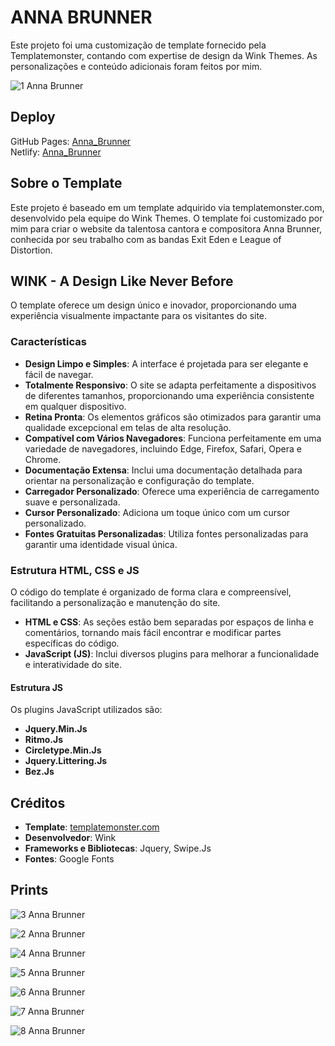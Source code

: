 # ANNA BRUNNER

Este projeto foi uma customização de template fornecido pela Templatemonster, contando com expertise de design da Wink Themes. As personalizações e conteúdo adicionais foram feitos por mim.

![1 Anna Brunner](https://github.com/SimonePenido/Anna_Brunner/assets/112627846/94cd5169-c938-41e5-b400-382c582be33c)


## Deploy

GitHub Pages:  [Anna_Brunner](https://simonepenido.github.io/Anna_Brunner/)
<br>
Netlify:  [Anna_Brunner](https://annabrunner.netlify.app)


## Sobre o Template

Este projeto é baseado em um template adquirido via templatemonster.com, desenvolvido pela equipe do Wink Themes. O template foi customizado por mim para criar o website da talentosa cantora e compositora Anna Brunner, conhecida por seu trabalho com as bandas Exit Eden e League of Distortion.

## WINK - A Design Like Never Before

O template oferece um design único e inovador, proporcionando uma experiência visualmente impactante para os visitantes do site.

### Características

- **Design Limpo e Simples**: A interface é projetada para ser elegante e fácil de navegar.
- **Totalmente Responsivo**: O site se adapta perfeitamente a dispositivos de diferentes tamanhos, proporcionando uma experiência consistente em qualquer dispositivo.
- **Retina Pronta**: Os elementos gráficos são otimizados para garantir uma qualidade excepcional em telas de alta resolução.
- **Compatível com Vários Navegadores**: Funciona perfeitamente em uma variedade de navegadores, incluindo Edge, Firefox, Safari, Opera e Chrome.
- **Documentação Extensa**: Inclui uma documentação detalhada para orientar na personalização e configuração do template.
- **Carregador Personalizado**: Oferece uma experiência de carregamento suave e personalizada.
- **Cursor Personalizado**: Adiciona um toque único com um cursor personalizado.
- **Fontes Gratuitas Personalizadas**: Utiliza fontes personalizadas para garantir uma identidade visual única.

### Estrutura HTML, CSS e JS

O código do template é organizado de forma clara e compreensível, facilitando a personalização e manutenção do site. 

- **HTML e CSS**: As seções estão bem separadas por espaços de linha e comentários, tornando mais fácil encontrar e modificar partes específicas do código.
- **JavaScript (JS)**: Inclui diversos plugins para melhorar a funcionalidade e interatividade do site.

#### Estrutura JS

Os plugins JavaScript utilizados são:

- **Jquery.Min.Js**
- **Ritmo.Js**
- **Circletype.Min.Js**
- **Jquery.Littering.Js**
- **Bez.Js**

## Créditos

- **Template**: [templatemonster.com](https://www.templatemonster.com/)
- **Desenvolvedor**: Wink
- **Frameworks e Bibliotecas**: Jquery, Swipe.Js
- **Fontes**: Google Fonts

## Prints

![3 Anna Brunner](https://github.com/SimonePenido/Anna_Brunner/assets/112627846/0fb105bf-66d3-4d51-a340-aa2f15384aad)

![2 Anna Brunner](https://github.com/SimonePenido/Anna_Brunner/assets/112627846/896090de-c39b-4caa-a8f4-da48091e2bdf)

![4 Anna Brunner](https://github.com/SimonePenido/Anna_Brunner/assets/112627846/5cb1911d-f4a5-47f9-8eff-06c0c809c77b)

![5 Anna Brunner](https://github.com/SimonePenido/Anna_Brunner/assets/112627846/65d44c31-7918-4fa0-a3dc-6a7eeeb67491)

![6 Anna Brunner](https://github.com/SimonePenido/Anna_Brunner/assets/112627846/a5862458-26ab-4a5c-90de-cbb842d0a6ce)

![7 Anna Brunner](https://github.com/SimonePenido/Anna_Brunner/assets/112627846/6868bdbc-5b32-40cc-8c7c-0ae2169febbf)

![8 Anna Brunner](https://github.com/SimonePenido/Anna_Brunner/assets/112627846/0f625e35-7e3f-4da1-843c-98bcb17b15ed)
